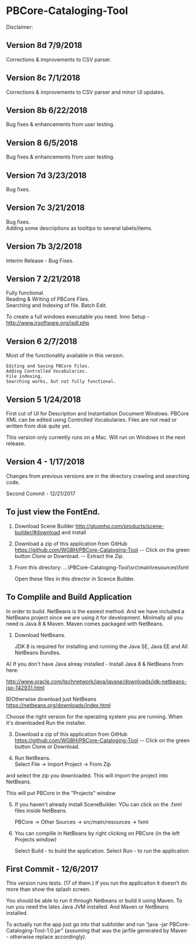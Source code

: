 # PBCore-Cataloging-Tool

Disclaimer:  

Version 8d 7/9/2018
-------------------
Corrections & improvements to CSV parser.

Version 8c 7/1/2018
-------------------
Corrections & improvements to CSV parser and minor UI updates.


Version 8b 6/22/2018
-------------------
Bug fixes & enhancements from user testing.

Version 8  6/5/2018
-------------------
Bug fixes & enhancements from user testing.


Version 7d   3/23/2018
----------------------

Bug fixes.

Version 7c   3/21/2018
----------------------

Bug fixes.  
Adding some descriptions as tooltips to several labels/items.

Version 7b  3/2/2018
--------------------

Interim Release - Bug Fixes.

Version 7  2/21/2018
--------------------

Fully functional.  
    Reading & Writing of PBCore Files.  
    Searching and Indexing of file.
    Batch Edit.


To create a full windows executable you need.
Inno Setup -  http://www.jrsoftware.org/isdl.php

Version 6  2/7/2018
-------------------

Most of the functionality available in this version. 

    Editing and Saving PBCore Files.  
    Adding Controlled Vocabularies.
    File indexing.
    Searching works, but not fully functional.

Version 5   1/24/2018
--------- 

First cut of UI for  Description and Instantiation Document Windows.   PBCore XML can be edited using Controlled Vocabularies.   Files are not read or written from disk quite yet.

This version only currently runs on a Mac. Will run on Windows in the next release.

Version 4  - 1/17/2018
---------

Changes from previous versions are  in the directory crawling and searching code.

 

Second Commit - 12/21/2017

To just view the FontEnd.
-----------------------


1) Download Scene Builder http://gluonhq.com/products/scene-builder/#download and install

2) Download a zip of this application from GitHub https://github.com/WGBH/PBCore-Cataloging-Tool
-- Click on the green button Clone or Download.
-- Extract the Zip.

3)  From this directory:  ...\PBCore-Cataloging-Tool\src\main\resources\fxml

    Open these files in this director in Scence Builder.


To Complile and Build Application
----------------------------------

In order to build.   NetBeans is the easiest method.  And we have included a NetBeans project since we are using it for development. Minimally all you need is Java 8 & Maven. Maven comes packaged with NetBeans.


1) Download NetBeans.

   JDK 8 is required for installing and running the Java SE, Java EE and All NetBeans Bundles. 
    
  A) If you don't have Java alreay installed - Install Java 8 & NetBeans from here:

   http://www.oracle.com/technetwork/java/javase/downloads/jdk-netbeans-jsp-142931.html  

   B)Otherwise download just NetBeans  https://netbeans.org/downloads/index.html 
   
   Choose the right version for the operating system you are running. 
   When it's downloaded Run the installer.


3) Download a zip of this application from GitHub https://github.com/WGBH/PBCore-Cataloging-Tool
-- Click on the green button Clone or Download.

4) Run NetBeans.   
 Select    File -> Import Project  -> From Zip
 
 and select the zip you downloaded.  This will import the project into NetBeans.
 
 This will put PBCore in the "Projects" window

5) If you haven't already install SceneBuilder.   YOu can click on the .fxml files inside NetBeans.
    
    PBCore ->  Other Sources  -> src/main/resources  -> fxml
    
6) You can complile in NetBeans by right clicking on PBCore (in the left Projects window)

   Select Build - to build the application.
   Select Run  - to run the application

   


First Commit - 12/6/2017
--------------------------
This version runs tests. (17 of them.)   If you run the applicaiton it doesn't do more than show the splash screen.

You should be able to run it through Netbeans or build it using Maven.
To run you need the lates Java JVM installed.  And  Maven or NetBeans installed.

To actually run the app 
just go into that subfolder and run “java -jar PBCore-Cataloging-Tool-1.0.jar” 
(assuming that was the jarfile generated by Maven - otherwise replace accordingly).

